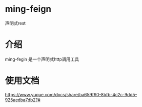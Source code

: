 # ming-feign
声明式rest

# 介绍
ming-fegin 是一个声明式http调用工具


# 使用文档
https://www.yuque.com/docs/share/ba659f90-8bfb-4c2c-9dd5-925aedba7db2?#